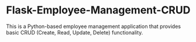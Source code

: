 # Flask-Employee-Management-CRUD
This is a Python-based employee management application that provides basic CRUD (Create, Read, Update, Delete) functionality.
